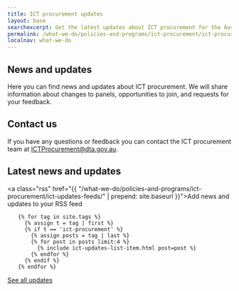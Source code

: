 ```yaml
---
title: ICT procurement updates
layout: base
searchexcerpt: Get the latest updates about ICT procurement for the Australian Government.
permalink: /what-we-do/policies-and-programs/ict-procurement/ict-procurement-updates/
localnav: what-we-do
---
```


<article  id="content" class="content-main">

<h1>News and updates</h1>
<p>Here you can find news and updates about ICT procurement. We will share information about changes to panels, opportunities to join, and requests for your feedback.</p>

<h2>Contact us</h2>

<p>If you have any questions or feedback you can contact the ICT procurement team at <a href="mailto:ICTProcurement@dta.gov.au">ICTProcurement@dta.gov.au</a>. </p>

<h2>Latest news and updates</h2>

<a class="rss" href="{{ "/what-we-do/policies-and-programs/ict-procurement/ict-updates-feeds/" | prepend: site.baseurl }}">Add news and updates to your RSS feed</a>


<ul class="list-horizontal">

    {% for tag in site.tags %}
      {% assign t = tag | first %}
      {% if t == 'ict-procurement' %}
        {% assign posts = tag | last %}
        {% for post in posts limit:4 %}
          {% include ict-updates-list-item.html post=post %}
        {% endfor %}
      {% endif %}
    {% endfor %}

</ul>


  <a class="see-more" href="{{site.baseurl}}/what-we-do/policies-and-programs/ict-procurement/ict-procurement-updates/all-ict-updates/">See all updates</a>


</article>
